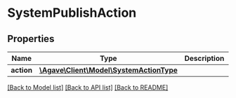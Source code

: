 # SystemPublishAction

## Properties
Name | Type | Description | Notes
------------ | ------------- | ------------- | -------------
**action** | [**\Agave\Client\Model\SystemActionType**](SystemActionType.md) |  | 

[[Back to Model list]](../README.md#documentation-for-models) [[Back to API list]](../README.md#documentation-for-api-endpoints) [[Back to README]](../README.md)


